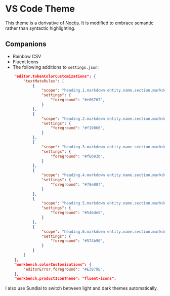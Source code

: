 # VS Code Theme

This theme is a derivative of [Noctis](https://github.com/liviuschera/noctis). It is modified to embrace semantic rather than syntactic highlighting.

## Companions

- Rainbow CSV
- Fluent Icons
- The following additions to `settings.json`:

```json
	"editor.tokenColorCustomizations": {
		"textMateRules": [
			{
				"scope": "heading.1.markdown entity.name.section.markdown, heading.1.markdown punctuation.definition.heading.markdown",
				"settings": {
					"foreground": "#e66767",
				}
			},
			{
				"scope": "heading.2.markdown entity.name.section.markdown, heading.2.markdown punctuation.definition.heading.markdown",
				"settings": {
					"foreground": "#f19066",
				}
			},
			{
				"scope": "heading.3.markdown entity.name.section.markdown, heading.3.markdown punctuation.definition.heading.markdown",
				"settings": {
					"foreground": "#f6b93b",
				}
			},
			{
				"scope": "heading.4.markdown entity.name.section.markdown, heading.4.markdown punctuation.definition.heading.markdown",
				"settings": {
					"foreground": "#78e08f",
				}
			},
			{
				"scope": "heading.5.markdown entity.name.section.markdown, heading.5.markdown punctuation.definition.heading.markdown",
				"settings": {
					"foreground": "#546de5",
				}
			},
			{
				"scope": "heading.6.markdown entity.name.section.markdown, heading.6.markdown punctuation.definition.heading.markdown",
				"settings": {
					"foreground": "#574b90",
				}
			}
		]
	},
	"workbench.colorCustomizations": {
		"editorError.foreground": "#E3879E",
	},
	"workbench.productIconTheme": "fluent-icons",
```

I also use Sundial to switch between light and dark themes automatically.
